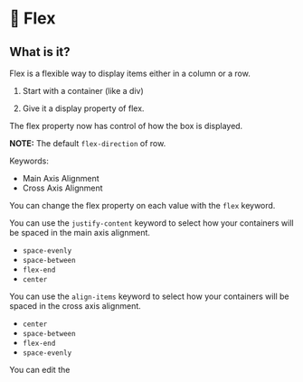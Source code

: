 # 🐚 Flex

## What is it?

Flex is a flexible way to display items either in a column or a row.

1.  Start with a container (like a div)

2.  Give it a display property of flex.

The flex property now has control of how the box is displayed.

**NOTE:** The default `flex-direction` of row.

Keywords:

- Main Axis Alignment
- Cross Axis Alignment

You can change the flex property on each value with the `flex` keyword.

You can use the `justify-content` keyword to select how your containers will be spaced in the main axis alignment.

- `space-evenly`
- `space-between`
- `flex-end`
- `center`

You can use the `align-items` keyword to select how your containers will be spaced in the cross axis alignment.

- `center`
- `space-between`
- `flex-end`
- `space-evenly`

You can edit the
